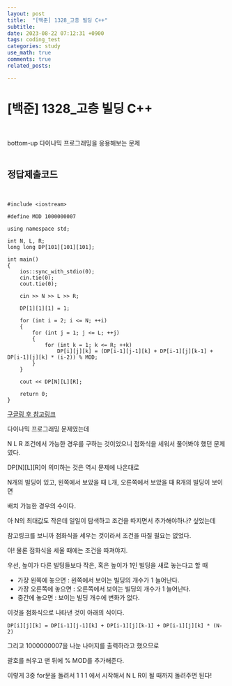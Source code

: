 ```yaml
---
layout: post
title:  "[백준] 1328_고층 빌딩 C++"
subtitle:   
date: 2023-08-22 07:12:31 +0900
tags: coding_test
categories: study
use_math: true
comments: true
related_posts:

---
```


# [백준] 1328_고층 빌딩 C++<br/>
<br/>

bottom-up 다이나믹 프로그래밍을 응용해보는 문제<br/>
<br/>

## 정답제출코드<br/>
<br/>

```
#include <iostream>

#define MOD 1000000007

using namespace std;

int N, L, R;
long long DP[101][101][101];

int main()
{
    ios::sync_with_stdio(0);
    cin.tie(0);
    cout.tie(0);

    cin >> N >> L >> R;

    DP[1][1][1] = 1;

    for (int i = 2; i <= N; ++i)
    {
        for (int j = 1; j <= L; ++j)
        {
            for (int k = 1; k <= R; ++k)
                DP[i][j][k] = (DP[i-1][j-1][k] + DP[i-1][j][k-1] + DP[i-1][j][k] * (i-2)) % MOD;
        }
    }

    cout << DP[N][L][R];

    return 0;
}
```

[구글링 후 참고링크](https://hyeo-noo.tistory.com/94)<br/>

다이나믹 프로그래밍 문제였는데<br/>

N L R 조건에서 가능한 경우를 구하는 것이었으니 점화식을 세워서 풀어봐야 했던 문제였다.<br/>

DP[N][L][R]이 의미하는 것은 역시 문제에 나온대로<br/>

N개의 빌딩이 있고, 왼쪽에서 보았을 때 L개, 오른쪽에서 보았을 때 R개의 빌딩이 보이면<br/>

배치 가능한 경우의 수이다.<br/>

아 N의 최대값도 작은데 일일이 탐색하고 조건을 따지면서 추가해야하나? 싶었는데<br/>

참고링크를 보니까 점화식을 세우는 것이라서 조건을 따질 필요는 없었다.<br/>

아! 물론 점화식을 세울 때에는 조건을 따져야지.<br/>

우선, 높이가 다른 빌딩들보다 작은, 혹은 높이가 1인 빌딩을 새로 놓는다고 할 때

- 가장 왼쪽에 놓으면 : 왼쪽에서 보이는 빌딩의 개수가 1 늘어난다.
- 가장 오른쪽에 놓으면 : 오른쪽에서 보이는 빌딩의 개수가 1 늘어난다.
- 중간에 놓으면 : 보이는 빌딩 개수에 변화가 없다.


이것을 점화식으로 나타낸 것이 아래의 식이다.
```
DP[i][j][k] = DP[i-1][j-1][k] + DP[i-1][j][k-1] + DP[i-1][j][k] * (N-2)
```

그리고 1000000007을 나눈 나머지를 출력하라고 했으므로<br/>

괄호를 씌우고 맨 뒤에 % MOD를 추가해준다.<br/>

이렇게 3중 for문을 돌려서 1 1 1 에서 시작해서 N L R이 될 때까지 돌려주면 된다!<br/>